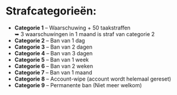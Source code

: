 # **Strafcategorieën:**

  - **Categorie 1** – Waarschuwing + 50 taakstraffen<br>
     ➥ 3 waarschuwingen in 1 maand is straf van categorie 2
  - **Categorie 2** – Ban van 1 dag
  - **Categorie 3** – Ban van 2 dagen
  - **Categorie 4** – Ban van 3 dagen
  - **Categorie 5** – Ban van 1 week
  - **Categorie 6** – Ban van 2 weken
  - **Categorie 7** – Ban van 1 maand
  - **Categorie 8** – Account-wipe (account wordt helemaal gereset)
  - **Categorie 9** – Permanente ban (Niet meer welkom)
